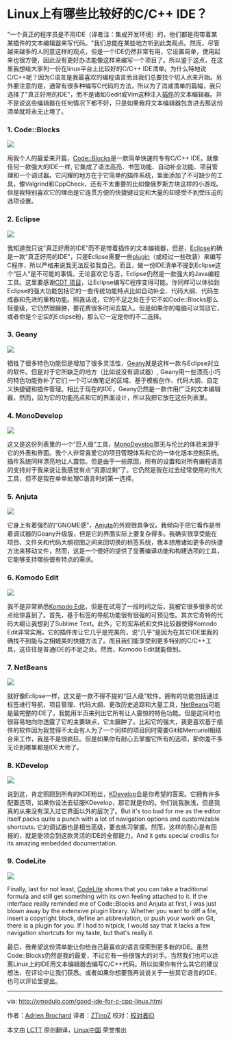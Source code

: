 Linux上有哪些比较好的C/C++ IDE？
================================================================================
"一个真正的程序员是不用IDE（译者注：集成开发环境）的，他们都是用带着某某插件的文本编辑器来写代码。"我们总能在某些地方听到此类观点。然而，尽管越来越多的人同意这样的观点，但是一个IDE仍然非常有用，它设置简单，使用起来也很方便，因此没有更好办法能像这样来编写一个项目了。所以鉴于这点，在这里我想给大家列一份在linux平台上比较好的C/C++ IDE清单。为什么特地说C/C++呢？因为C语言是我最喜欢的编程语言而且我们总要找个切入点来开始。另外要注意的是，通常有很多种编写C代码的方法，所以为了消减清单的篇幅，我只选择了"真正好用的IDE"，而不是诸如Gedit或Vim这种注入[插件][1]的文本编辑器。并不是说这些编辑器在任何情况下都不好，只是如果我将文本编辑器包含进去那这份清单就将永无止境了。

### 1. Code::Blocks ###

![](https://farm8.staticflickr.com/7520/16089880989_10173db27b_c.jpg)

用我个人的最爱来开篇，[Code::Blocks][2]是一款简单快速的专有C/C++ IDE。就像任何一款强大的IDE一样, 它集成了语法高亮、书签功能、自动补全功能、项目管理和一个调试器。它闪耀的地方在于它简单的插件系统，里面添加了不可缺少的工具，像Valgrind和CppCheck，还有不太重要的比如像俄罗斯方块这样的小游戏。但是我特别喜欢它的理由是它连贯方便的快捷键设定和大量的却感受不到受压迫的选项设置。

### 2. Eclipse ###

![](https://farm8.staticflickr.com/7522/16276001255_66235a0a69_c.jpg)

我知道我只说"真正好用的IDE"而不是带着插件的文本编辑器，但是，[Eclipse][3]的确是一款"真正好用的IDE"，只是Eclipse需要一些[plugin][4]（或经过一些改装）来编写C程序，所以严格来说我无法反驳我自己。而且，做一份IDE清单不提到Eclipse这个“巨人”是不可能的事情。无论喜欢它与否，Eclipse仍然是一款强大的Java编程工具。这里要感谢[CDT 项目][5]，让Eclipse编写C程序变得可能。你同样可以体验到Eclipse的强大功能包括它的一些传统功能特点比如自动补全、代码大纲、代码生成器和先进的重构功能。照我话说，它的不足之处在于它不如Code::Blocks那么轻量级，它仍然很臃肿，要花费很多时间去载入。但是如果你的电脑可以驾驭它，或者你是个忠实的Eclipse粉，那么它一定是你的不二选择。

### 3. Geany ###

![](https://farm9.staticflickr.com/8573/16088461968_c6a6c9e49a_c.jpg)

牺牲了很多特色功能但是增加了很多灵活性，[Geany][6]就是这样一款与Eclipse对立的软件。但是对于它所缺乏的地方（比如说没有调试器）, Geany用一些漂亮小巧的特色功能弥补了它们:一个可以做笔记的区域、基于模板创作、代码大纲、自定义快捷键和插件管理。相比于现在的IDE，Geany仍然是一款作用广泛的文本编辑器，然而，因为它的功能亮点和它的界面设计，所以我把它放在这份列表里。

### 4. MonoDevelop ###

![](https://farm8.staticflickr.com/7515/16275175052_61487480ce_c.jpg)

这又是这份列表里的一个“巨人级”工具，[MonoDevelop][7]那无与伦比的体验来源于它的外表和界面。我个人非常喜爱它的项目管理体系和它的一体化版本控制系统。插件系统同样漂亮地让人震惊。但是由于一些原因，所有的设置和对所有编程语言的支持对于我来说让我感觉有点“资源过剩”了。它仍然是我在过去经常使用的伟大工具，但不是我在单单处理C语言时的第一选择。

### 5. Anjuta ###

![](https://farm8.staticflickr.com/7514/16088462018_7ee6e5b433_c.jpg)

它身上有着强烈的“GNOME感”，[Anjuta][8]的外观很具争议。我倾向于把它看作是带着调试器的Geany升级版，但是它的界面实际上要复杂得多。我确实很享受能在项目、文件夹和代码大纲视图之间来回切换的标签系统，我本想用诸如更多的快捷方法来移动文件，然而，这是一个很好的提供了显著编译功能和构建选项的工具，它能够支持哪些很有特点的需求。

### 6. Komodo Edit ###

![](https://farm8.staticflickr.com/7502/16088462028_81d1114c84_c.jpg)

我不是非常熟悉[Komodo Edit][9]，但是在试用了一段时间之后，我被它很多很多的优点给惊喜到了。首先，基于标签的导航功能很有很强的可预见性。其次它奇特的代码大纲让我想到了Sublime Text。此外，它的宏系统和文件比较器使得Komodo Edit非常实用。它的插件库让它几乎是完美的，说“几乎”是因为在其它IDE里我的确找不到能与之相媲美的快捷方法了。而且我们能享受到更多特别的C/C++工具，这往往是普通IDE的不足之处。然而，Komodo Edit就能做到。

### 7. NetBeans ###

![](https://farm8.staticflickr.com/7569/16089881229_98beb0fce3_c.jpg)

就好像Eclipse一样，这又是一款不得不提的“巨人级”软件。拥有的功能包括通过标签进行导航、项目管理、代码大纲、更改历史追踪和大量工具，[NetBeans][10]可能是最完整的IDE了，我能用半页来列出它所有让人震惊的特色功能。但是这同时也很容易地向你透露了它的主要缺点，它太臃肿了。比起它的强大，我更喜欢基于插件的软件因为我觉得不太会有人为了一个同样的项目同时需要Git和Mercurial相结合来工作，我是不是很疯狂。但是如果你有耐心去掌握它所有的选项，那你差不多无论到哪里都是IDE大师了。

### 8. KDevelop ###

![](https://farm8.staticflickr.com/7519/15653583824_e412f2ab1f_c.jpg)

说到这，肯定照顾到所有的KDE粉丝，[KDevelop][11]会是你希望的答案。它拥有许多配置选项，如果你设法去征服KDevelop，那它就是你的。你们说我肤浅，但是我真的从来没有深入过它界面以外的层次了。But it's too bad for me as the editor itself packs quite a punch with a lot of navigation options and customizable shortcuts. 它的调试器也是相当高级，要去练习掌握。然而，这样的耐心是有回报的，就是能领会到这款灵活的IDE的全部能力。And it gets special credits for its amazing embedded documentation.

### 9. CodeLite ###

![](https://farm9.staticflickr.com/8594/16250066446_b5f654e63f_c.jpg)

Finally, last for not least, [CodeLite][12] shows that you can take a traditional formula and still get something with its own feeling attached to it. If the interface really reminded me of Code::Blocks and Anjuta at first, I was just blown away by the extensive plugin library. Whether you want to diff a file, insert a copyright block, define an abbreviation, or push your work on Git, there is a plugin for you. If I had to nitpick, I would say that it lacks a few navigation shortcuts for my taste, but that's really it. 

最后，我希望这份清单能让你给自己最喜欢的语言探索到更多新的IDE。虽然Code::Blocks仍然是我的最爱，不过它有一些很强大的对手。当然我们也可以远离Linux上的IDE用文本编辑器去编写C/C++代码。所以如果你有什么其它的建议想法，在评论中让我们获悉。或者如果你想要我再说说关于一些其它语言的IDE，也可以评论里提出。

--------------------------------------------------------------------------------

via: http://xmodulo.com/good-ide-for-c-cpp-linux.html

作者：[Adrien Brochard][a]
译者：[ZTinoZ](https://github.com/ZTinoZ)
校对：[校对者ID](https://github.com/校对者ID)

本文由 [LCTT](https://github.com/LCTT/TranslateProject) 原创翻译，[Linux中国](http://linux.cn/) 荣誉推出

[a]:http://xmodulo.com/author/adrien
[1]:http://xmodulo.com/turn-vim-full-fledged-ide.html
[2]:http://www.codeblocks.org/
[3]:https://eclipse.org/
[4]:http://xmodulo.com/how-to-set-up-c-cpp-development-environment-in-eclipse.html
[5]:https://eclipse.org/cdt/
[6]:http://www.geany.org/
[7]:http://www.monodevelop.com/
[8]:http://anjuta.org/
[9]:http://komodoide.com/komodo-edit/
[10]:https://netbeans.org/
[11]:https://www.kdevelop.org/
[12]:http://codelite.org/